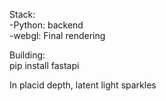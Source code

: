 Stack:  
-Python: backend  
-webgl: Final rendering  

Building:  
pip install fastapi

In placid depth, latent light sparkles
